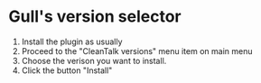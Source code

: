 # Gull's version selector
1. Install the plugin as usually
2. Proceed to the "CleanTalk versions" menu item on main menu
3. Choose the verison you want to install.
4. Click the button "Install"
